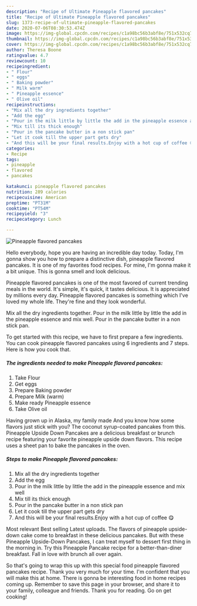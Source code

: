 ```yaml
---
description: "Recipe of Ultimate Pineapple flavored pancakes"
title: "Recipe of Ultimate Pineapple flavored pancakes"
slug: 1373-recipe-of-ultimate-pineapple-flavored-pancakes
date: 2020-07-06T08:30:53.474Z
image: https://img-global.cpcdn.com/recipes/c1a98bc56b3abf8e/751x532cq70/pineapple-flavored-pancakes-recipe-main-photo.jpg
thumbnail: https://img-global.cpcdn.com/recipes/c1a98bc56b3abf8e/751x532cq70/pineapple-flavored-pancakes-recipe-main-photo.jpg
cover: https://img-global.cpcdn.com/recipes/c1a98bc56b3abf8e/751x532cq70/pineapple-flavored-pancakes-recipe-main-photo.jpg
author: Theresa Boone
ratingvalue: 4.7
reviewcount: 10
recipeingredient:
- " Flour"
- " eggs"
- " Baking powder"
- " Milk warm"
- " Pineapple essence"
- " Olive oil"
recipeinstructions:
- "Mix all the dry ingredients together"
- "Add the egg"
- "Pour in the milk little by little the add in the pineapple essence and mix well"
- "Mix till its thick enough"
- "Pour in the pancake butter in a non stick pan"
- "Let it cook till the upper part gets dry"
- "And this will be your final results.Enjoy with a hot cup of coffee 😋"
categories:
- Recipe
tags:
- pineapple
- flavored
- pancakes

katakunci: pineapple flavored pancakes 
nutrition: 289 calories
recipecuisine: American
preptime: "PT31M"
cooktime: "PT54M"
recipeyield: "3"
recipecategory: Lunch

---
```



![Pineapple flavored pancakes](https://img-global.cpcdn.com/recipes/c1a98bc56b3abf8e/751x532cq70/pineapple-flavored-pancakes-recipe-main-photo.jpg)

Hello everybody, hope you are having an incredible day today. Today, I'm gonna show you how to prepare a distinctive dish, pineapple flavored pancakes. It is one of my favorites food recipes. For mine, I'm gonna make it a bit unique. This is gonna smell and look delicious.

Pineapple flavored pancakes is one of the most favored of current trending meals in the world. It's simple, it's quick, it tastes delicious. It is appreciated by millions every day. Pineapple flavored pancakes is something which I've loved my whole life. They're fine and they look wonderful.

Mix all the dry ingredients together. Pour in the milk little by little the add in the pineapple essence and mix well. Pour in the pancake butter in a non stick pan.


To get started with this recipe, we have to first prepare a few ingredients. You can cook pineapple flavored pancakes using 6 ingredients and 7 steps. Here is how you cook that.

<!--inarticleads1-->

##### The ingredients needed to make Pineapple flavored pancakes:

1. Take  Flour
1. Get  eggs
1. Prepare  Baking powder
1. Prepare  Milk (warm)
1. Make ready  Pineapple essence
1. Take  Olive oil


Having grown up in Alaska, my family made And you know how some flavors just stick with you? The coconut syrup-coated pancakes from this. Pineapple Upside Down Pancakes are a delicious breakfast or brunch recipe featuring your favorite pineapple upside down flavors. This recipe uses a sheet pan to bake the pancakes in the oven. 

<!--inarticleads2-->

##### Steps to make Pineapple flavored pancakes:

1. Mix all the dry ingredients together
1. Add the egg
1. Pour in the milk little by little the add in the pineapple essence and mix well
1. Mix till its thick enough
1. Pour in the pancake butter in a non stick pan
1. Let it cook till the upper part gets dry
1. And this will be your final results.Enjoy with a hot cup of coffee 😋


Most relevant Best selling Latest uploads. The flavors of pineapple upside-down cake come to breakfast in these delicious pancakes. But with these Pineapple Upside-Down Pancakes, I can treat myself to dessert first thing in the morning in. Try this Pineapple Pancake recipe for a better-than-diner breakfast. Fall in love with brunch all over again. 

So that's going to wrap this up with this special food pineapple flavored pancakes recipe. Thank you very much for your time. I'm confident that you will make this at home. There is gonna be interesting food in home recipes coming up. Remember to save this page in your browser, and share it to your family, colleague and friends. Thank you for reading. Go on get cooking!
